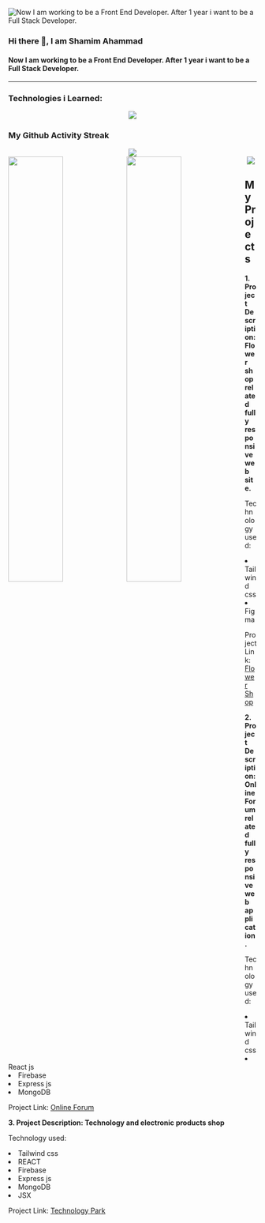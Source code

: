 
![Now I am working to be a Front End Developer. After 1 year i want to be a Full Stack Developer.](https://media.licdn.com/dms/image/D5616AQFkBLxmZ2TM3w/profile-displaybackgroundimage-shrink_350_1400/0/1702089662353?e=1707350400&v=beta&t=cuWDay1ecP0CdVSXyflYUw1AvE6Gj4J7V-YWfcAyCvE)

### Hi there 👋, I am Shamim Ahammad
#### Now I am working to be a Front End Developer. After 1 year i want to be a Full Stack Developer.
<hr>

<h3 align="left">Technologies i Learned:</h3>
<p align="center">
  <a href="https://skillicons.dev">
    <img src="https://skillicons.dev/icons?i=git,kubernetes,docker,c,vim" />
  </a>
</p>

<h3>My Github Activity Streak</h3>
<div align="center">
  <img src="https://streak-stats.demolab.com/?user=shamimfstack&theme=dark"/>
</div>
<img align="left" width="47%" src="https://github-readme-stats.vercel.app/api?username=shamimfstack&show_icons=true&theme=dark"/>
<img align="left" width="47%" src="https://github-readme-stats.vercel.app/api/top-langs/?username=shamimfstack&theme=dark"/>

<div align="center">
  <img src="http://github-profile-summary-cards.vercel.app/api/cards/profile-details?username=shamimfstack&theme=dark"/>
</div>



<h2>My Projects</h2>
<div>
  <p><b>1. Project Description: Flower shop related fully responsive web site.</b></p>
  <p>Technology used: 
  <li>Tailwind css</li>
  <li>Figma</li>
  </p>
  <p>Project Link: <a href="https://shamimfstack.github.io/flower-shop-assignment">Flower Shop</a></p>
  
</div>
<div>
  <p><b>2. Project Description: Online Forum related fully responsive web application.</b></p>
  <p>Technology used: 
  <li>Tailwind css</li>
  <li>React js</li>
  <li>Firebase</li>
  <li>Express js</li>
  <li>MongoDB</li>
  </p>
  <p>Project Link: <a href="https://concept-1-bbffd.web.app/)https://concept-1-bbffd.web.app">Online Forum</a></p>
</div>
<div>
  <p><b>3. Project Description: Technology and electronic products shop</b></p>
  <p>Technology used: 
  <li>Tailwind css</li>
  <li>REACT</li>
    <li>Firebase</li>
    <li>Express js</li>
    <li>MongoDB</li>
    <li>JSX</li>
  </p>
  <p>Project Link: <a href="https://mod-auth-4.web.app">Technology Park</a></p>
</div>




